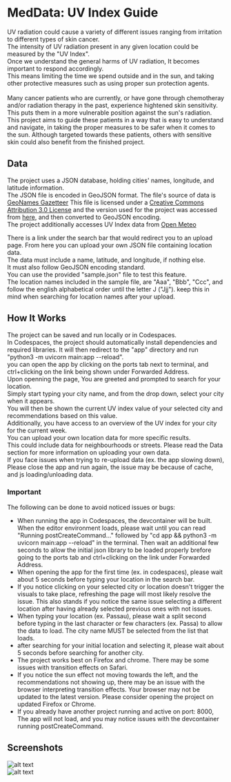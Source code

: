 # MedData: UV Index Guide

UV radiation could cause a variety of different issues ranging from irritation to different types of skin cancer.<br>
The intensity of UV radiation present in any given location could be measured by the "UV Index".<br>
Once we understand the general harms of UV radiation, It becomes important to respond accordingly.<br>
This means limiting the time we spend outside and in the sun, and taking other protective measures such as using proper sun protection agents.<br>
<br>
Many cancer patients who are currently, or have gone through chemotheray and/or radiation therapy in the past, experience hightened skin sensitivity. This puts them in a more vulnerable position against the sun's radiation. 
This project aims to guide these patients in a way that is easy to understand and navigate, in taking the proper measures to be safer when it comes to the sun. Although targeted towards these patients, others with sensitive skin could also benefit from the finished project.

## Data
The project uses a JSON database, holding cities' names, longitude, and latitude information.<br>
The JSON file is encoded in GeoJSON format.
The file's source of data is [GeoNames Gazetteer](http://www.geonames.org/)
This file is licensed under a [Creative Commons Attribution 3.0 License](https://creativecommons.org/licenses/by/3.0/) and the version used for the project was accessed from [here](https://github.com/lutangar/cities.json), and then converted to GeoJSON encoding.
<br>
The project additionally accesses UV Index data from [Open Meteo](https://open-meteo.com/)<br>

There is a link under the search bar that would redirect you to an upload page. From here you can upload your own JSON file containing location data.<br>
The data must include a name, latitude, and longitude, if nothing else.<br>
It must also follow GeoJSON encoding standard.<br>
You can use the provided "sample.json" file to test this feature.<br>
The location names included in the sample file, are "Aaa", "Bbb", "Ccc", and follow the english alphabetical order until the letter J ("Jjj"). keep this in mind when searching for location names after your upload.


## How It Works

The project can be saved and run locally or in Codespaces.<br>
In Codespaces, the project should automatically install dependencies and required libraries. It will then redirect to the "app" directory and run "python3 -m uvicorn main:app --reload".<br>
you can open the app by clicking on the ports tab next to terminal, and ctrl+clicking on the link being shown under Forwarded Address.<br>
Upon openning the page, You are greeted and prompted to search for your location.<br>
Simply start typing your city name, and from the drop down, select your city when it appears.<br>
You will then be shown the current UV index value of your selected city and recommendations based on this value.<br>
Additionally, you have access to an overview of the UV index for your city for the current week.<br>
You can upload your own location data for more specific results.<br>
This could include data for neighbourhoods or streets. Please read the Data section for more information on uploading your own data.<br>
If you face issues when trying to re-upload data (ex. the app slowing down), Please close the app and run again, the issue may be because of cache, and js loading/unloading data.

### Important
The following can be done to avoid noticed issues or bugs:<br>
- When running the app in Codespaces, the devcontainer will be built. When the editor environment loads, please wait until you can read "Running postCreateCommand..." followed by "cd app && python3 -m uvicorn main:app --reload" in the terminal. Then wait an additional few seconds to allow the initial json library to be loaded properly brefore going to the ports tab and ctrl+clicking on the link under Forwarded Address.<br>
- When opening the app for the first time (ex. in codespaces), please wait about 5 seconds before typing your location in the search bar.<br>
- If you notice clicking on your selected city or location doesn't trigger the visuals to take place, refreshing the page will most likely resolve the issue. This also stands if you notice the same issue selecting a different location after having already selected previous ones with not issues.<br>
- When typing your location (ex. Passau), please wait a split second before typing in the last character or few characters (ex. Passa) to allow the data to load. The city name MUST be selected from the list that loads.<br>
- after searching for your initial location and selecting it, please wait about 5 seconds before searching for another city.<br>
- The project works best on Firefox and chrome. There may be some issues with transition effects on Safari.<br>
- If you notice the sun effect not moving towards the left, and the recommendations not showing up, there may be an issue with the browser interpreting transition effects. Your browser may not be updated to the latest version. Please consider opening the project on updated Firefox or Chrome.
- If you already have another project running and active on port: 8000, The app will not load, and you may notice issues with the devcontainer running postCreateCommand. 


## Screenshots
![alt text](https://raw.githubusercontent.com/ABiteofPi/MedData/main/Screenshots/01.png)<br>
![alt text](https://raw.githubusercontent.com/ABiteofPi/MedData/main/Screenshots/02.png)
